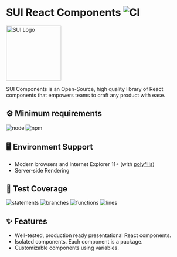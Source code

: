 # SUI React Components ![CI](https://github.com/SUI-Components/sui-components/workflows/CI/badge.svg)

<img src="https://avatars2.githubusercontent.com/u/13288987?s=200&v=4" alt="SUI Logo" width="150">

SUI Components is an Open-Source, high quality library of React components that empowers teams to craft any product with ease.

## ⚙️ Minimum requirements
![node](https://shields.io/badge/node-v16+-lightgray?logo=nodedotjs&logoWidth=20&style=for-the-badge)
![npm](https://shields.io/badge/npm-v7+-lightgrey?logo=npm&logoWidth=20&style=for-the-badge)

## 🖥 Environment Support

- Modern browsers and Internet Explorer 11+ (with [polyfills](https://github.com/SUI-Components/sui/tree/master/packages/sui-polyfills))
- Server-side Rendering

## 🧪 Test Coverage

![statements](https://shields.io/badge/statements-67.56%25-red)
![branches](https://shields.io/badge/branches-51.16%25-AA0000)
![functions](https://shields.io/badge/functions-50.62%25-AA0000)
![lines](https://shields.io/badge/lines-69.52%25-red)

## ✨ Features

- Well-tested, production ready presentational React components.
- Isolated components. Each component is a package.
- Customizable components using variables.
